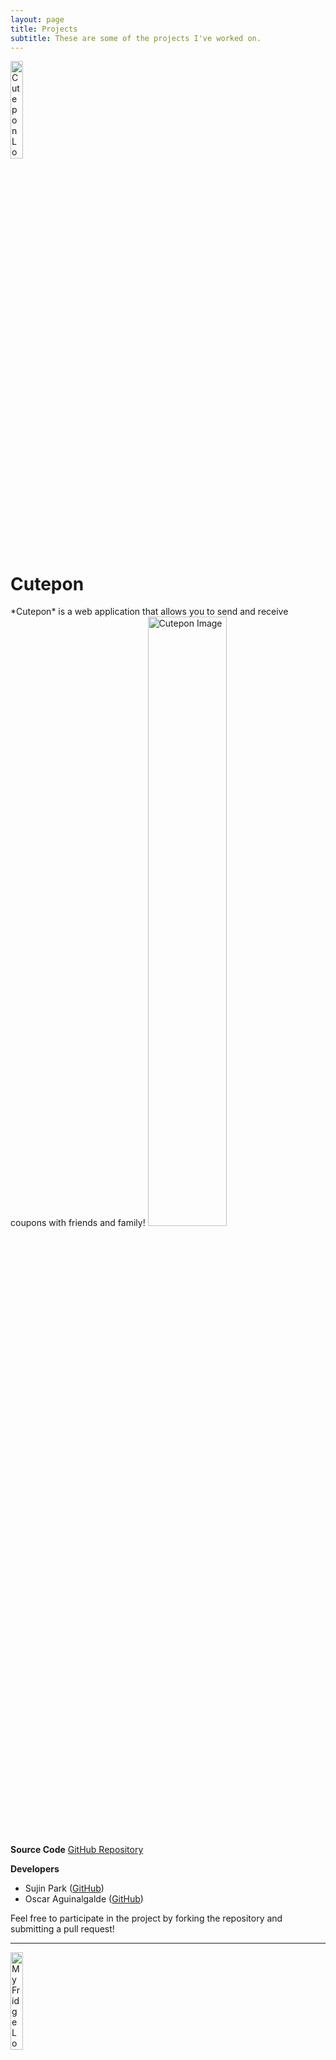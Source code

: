 ```yaml
---
layout: page
title: Projects
subtitle: These are some of the projects I've worked on.
---
```

<p display="flex">
  <img src="https://github.com/imsujinpark/project_cutepon/raw/main/logo.png" alt="Cutepon Logo" width="20%">
  <h1>Cutepon</h1>
</p>
*Cutepon* is a web application that allows you to send and receive coupons with friends and family!

<img src="https://github.com/imsujinpark/project_cutepon/blob/main/client/public/og_image.png?raw=true" alt="Cutepon Image" width="50%">

**Source Code** [GitHub Repository](https://github.com/imsujinpark/project_cutepon)

**Developers**
- Sujin Park ([GitHub](https://github.com/imsujinpark))
- Oscar Aguinalgalde ([GitHub](https://github.com/OAguinagalde))

Feel free to participate in the project by forking the repository and submitting a pull request!

---
<p display="flex">
  <img src="https://user-images.githubusercontent.com/92300124/195008444-93f7e7a8-3ea4-434b-8311-df4f05d7d56d.png" alt="My Fridge Logo" width="20%">
  <h1>My Fridge</h1>
</p>
*My Fridge* is a web application that allows users to to create and share recipes, get recipe recommendations based on ingredients, and organise ingredients in their fridge.

<img src="https://user-images.githubusercontent.com/92300124/195007555-9fd3d514-ab2a-4696-b7d0-00d8571f1a70.gif" alt="My Fridge Image" width="50%">

**Source Code** [GitHub Repository](https://github.com/codestates-seb/seb39_main_052)

**Developers**
- Sujin Park ([GitHub](https://github.com/imsujinpark))
- hana1203 ([GitHub](https://github.com/hana1203))
- SJ0000 ([GitHub](https://github.com/SJ0000))
- yongjuvv ([GitHub](https://github.com/yongjuvv))